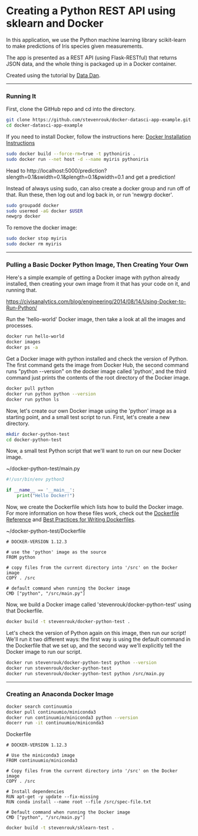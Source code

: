 # Creating a Python REST API using sklearn and Docker

In this application, we use the Python machine learning library scikit-learn to make predictions of Iris species given measurements.

The app is presented as a REST API (using Flask-RESTful) that returns JSON data, and the whole thing is packaged up in a Docker container.

Created using the tutorial by [Data Dan](http://www.datadan.io/containerized-data-science-and-engineering-part-2-dockerized-data-science/).

---

### Running It

First, clone the GitHub repo and cd into the directory.

```bash
git clone https://github.com/stevenrouk/docker-datasci-app-example.git
cd docker-datasci-app-example
```

If you need to install Docker, follow the instructions here: [Docker Installation Instructions](https://docs.docker.com/engine/installation/linux/ubuntulinux/)

```bash
sudo docker build --force-rm=true -t pythoniris .
sudo docker run --net host -d --name myiris pythoniris
```

Head to http://localhost:5000/prediction?slength=0.1&swidth=0.1&plength=0.1&pwidth=0.1 and get a prediction!

Instead of always using sudo, can also create a docker group and run off of that. Run these, then log out and log back in, or run 'newgrp docker'.

```bash
sudo groupadd docker
sudo usermod -aG docker $USER
newgrp docker
```

To remove the docker image:

```bash
sudo docker stop myiris
sudo docker rm myiris
```

---

### Pulling a Basic Docker Python Image, Then Creating Your Own

Here's a simple example of getting a Docker image with python already installed, then creating your own image from it that has your code on it, and running that.

https://civisanalytics.com/blog/engineering/2014/08/14/Using-Docker-to-Run-Python/

Run the 'hello-world' Docker image, then take a look at all the images and processes.
```bash
docker run hello-world
docker images
docker ps -a
```

Get a Docker image with python installed and check the version of Python. The first command gets the image from Docker Hub, the second command runs "python --version" on the docker image called 'python', and the third command just prints the contents of the root directory of the Docker image.
```bash
docker pull python
docker run python python --version
docker run python ls
```

Now, let's create our own Docker image using the 'python' image as a starting point, and a small test script to run. First, let's create a new directory.

```bash
mkdir docker-python-test
cd docker-python-test
```

Now, a small test Python script that we'll want to run on our new Docker image.

~/docker-python-test/main.py
```python
#!/usr/bin/env python3

if __name__ == '__main__':
    print("Hello Docker!")
```

Now, we create the Dockerfile which lists how to build the Docker image. For more information on how these files work, check out the [Dockerfile Reference](https://docs.docker.com/engine/reference/builder/) and [Best Practices for Writing Dockerfiles](https://docs.docker.com/engine/userguide/eng-image/dockerfile_best-practices/).

~/docker-python-test/Dockerfile
```
# DOCKER-VERSION 1.12.3

# use the 'python' image as the source
FROM python

# copy files from the current directory into '/src' on the Docker image
COPY . /src

# default command when running the Docker image
CMD ["python", "/src/main.py"]
```

Now, we build a Docker image called 'stevenrouk/docker-python-test' using that Dockerfile.

```bash
docker build -t stevenrouk/docker-python-test .
```

Let's check the version of Python again on this image, then run our script! We'll run it two different ways: the first way is using the default command in the Dockerfile that we set up, and the second way we'll explicitly tell the Docker image to run our script.

```bash
docker run stevenrouk/docker-python-test python --version
docker run stevenrouk/docker-python-test
docker run stevenrouk/docker-python-test python /src/main.py
```

---

### Creating an Anaconda Docker Image

```bash
docker search continuumio
docker pull continuumio/miniconda3
docker run continuumio/miniconda3 python --version
docerr run -it continuumio/miniconda3
```

Dockerfile
```
# DOCKER-VERSION 1.12.3

# Use the miniconda3 image
FROM continuumio/miniconda3

# Copy files from the current directory into '/src' on the Docker image
COPY . /src

# Install dependencies
RUN apt-get -y update --fix-missing
RUN conda install --name root --file /src/spec-file.txt

# Default command when running the Docker image
CMD ["python", "/src/main.py"]
```

```bash
docker build -t stevenrouk/sklearn-test .
```
